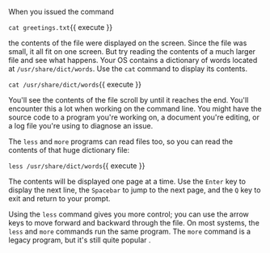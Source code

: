 When you issued the command


`cat greetings.txt`{{ execute }}

the contents of the file were displayed on the screen. Since the file was small, it all fit on one screen. But try reading the contents of a much larger file and see what happens. Your OS contains a dictionary of words located at `/usr/share/dict/words`. Use the `cat` command to display its contents.


`cat /usr/share/dict/words`{{ execute }}

You'll see the contents of the file scroll by until it reaches the end. You'll encounter this a lot when working on the command line. You might have the source code to a program you're working on, a document you're editing, or a log file you're using to diagnose an issue.

The `less` and `more` programs can read files too, so you can read the contents of that huge dictionary file:

`less /usr/share/dict/words`{{ execute }}


The contents will be displayed one page at a time. Use the `Enter` key to display the next line, the `Spacebar` to jump to the next page, and the `Q` key to exit and return to your prompt.

Using the `less` command gives you more control; you can use the arrow keys to move forward and backward through the file. On most systems, the `less` and `more` commands run the same program. The `more` command is a legacy program, but it's still quite popular .

